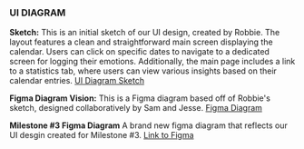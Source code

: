 ### UI DIAGRAM

**Sketch:**
This is an initial sketch of our UI design, created by Robbie. The layout features a 
clean and straightforward main screen displaying the calendar. Users can click on specific 
dates to navigate to a dedicated screen for logging their emotions. Additionally, the main page 
includes a link to a statistics tab, where users can view various insights based 
on their calendar entries.
[UI Diagram Sketch](https://imgur.com/a/FeMPpyk)

**Figma Diagram Vision:**
This is a Figma diagram based off of Robbie's sketch, designed collaboratively by Sam and Jesse. [Figma Diagram](https://www.figma.com/design/NaU6qBRiFmnrodSsB5jwOu/Calendar-Cherish?node-id=102-86&t=SqWl5xl1dXUFfUVZ-1) 

**Milestone #3 Figma Diagram**
A brand new figma diagram that reflects our UI desgin created for Milestone #3.
[Link to Figma](https://www.figma.com/design/jbxc8KqFD6NTJZysVhzeHP/New-Calendar?node-id=0-1&node-type=canvas&t=I7sXc54Kf6jXpM1C-0)
